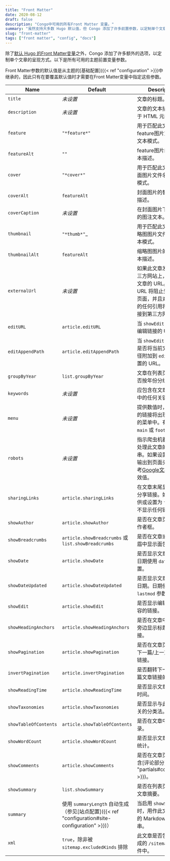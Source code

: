 ```yaml
---
title: "Front Matter"
date: 2020-08-12
draft: false
description: "Congo中可用的所有Front Matter 变量。"
summary: "虽然支持大多数 Hugo 默认值，但 Congo 添加了许多前置参数，以定制单个文章的呈现方式。"
slug: "front-matter"
tags: ["front matter", "config", "docs"]
---
```


除了[默认 Hugo 的Front Matter变量](https://gohugo.io/content-management/front-matter/#front-matter-variables)之外，Congo 添加了许多额外的选项，以定制单个文章的呈现方式。以下是所有可用的主题前置变量参数。

Front Matter参数的默认值是从主题的[基础配置]({{< ref "configuration" >}})中继承的，因此只有在要覆盖默认值时才需要在Front Matter变量中指定这些参数。

<!-- prettier-ignore-start -->
|Name|Default|Description|
|---|---|---|
|`title`|_未设置_|文章的标题。|
|`description`|_未设置_|文章的文本描述。用于 HTML 元数据。|
|`feature`|`"*feature*"`|用于匹配此文章的feature图片文件名的文本模式。|
|`featureAlt`|`""`|feature图片的替代文本描述。|
|`cover`|`"*cover*"`|用于匹配此文章的封面图片文件名的文本模式。|
|`coverAlt`|`featureAlt`|封面图片的替代文本描述。|
|`coverCaption`|_未设置_|在封面图片下方显示的图注文本。|
|`thumbnail`|`"*thumb*"`_|用于匹配此文章的缩略图图片文件名的文本模式。|
|`thumbnailAlt`|`featureAlt`|缩略图图片的替代文本描述。|
|`externalUrl`|_未设置_|如果此文章发表在第三方网站上，则为此文章的 URL。提供 URL 将阻止生成内容页面，并且对此文章的任何引用将直接链接到第三方网站。|
|`editURL`|`article.editURL`|当 `showEdit` 激活时，编辑链接的 URL。|
|`editAppendPath`|`article.editAppendPath`|当 `showEdit` 激活时，是否将当前文章的路径附加到 `editURL` 设置的 URL。|
|`groupByYear`|`list.groupByYear`|文章在列表页面上是否按年份分组。|
|`keywords`|_未设置_|应包含在文章元数据中的任何关键字。|
|`menu`|_未设置_|提供数值时，此文章的链接将出现在指定的菜单中。有效值为 `main` 或 `footer`。|
|`robots`|_未设置_|指示爬虫机器人如何处理此文章的字符串。如果设置，它将输出到页面头部。参考[Google文档](https://developers.google.com/search/docs/advanced/robots/robots_meta_tag#directives)获取有效值。|
|`sharingLinks`|`article.sharingLinks`|在文章末尾显示哪些分享链接。如果未提供或设置为 `false`，则不显示任何链接。|
|`showAuthor`|`article.showAuthor`|是否在文章页脚显示作者框。|
|`showBreadcrumbs`|`article.showBreadcrumbs` 或 `list.showBreadcrumbs`|是否在文章或列表页眉中显示面包屑。|
|`showDate`|`article.showDate`|是否显示文章日期。日期使用 `date` 参数设置。|
|`showDateUpdated`|`article.showDateUpdated`|是否显示文章的更新日期。日期使用 `lastmod` 参数设置。|
|`showEdit`|`article.showEdit`|是否显示编辑文章内容的链接。|
|`showHeadingAnchors`|`article.showHeadingAnchors`|是否在文章中的标题旁边显示标题锚链接。|
|`showPagination`|`article.showPagination`|是否在文章页脚显示下一篇/上一篇文章的链接。|
|`invertPagination`|`article.invertPagination`|是否翻转下一篇/上一篇文章链接的方向。|
|`showReadingTime`|`article.showReadingTime`|是否显示文章的阅读时间。|
|`showTaxonomies`|`article.showTaxonomies`|是否显示与此文章相关的分类法。|
|`showTableOfContents`|`article.showTableOfContents`|是否在文章中显示目录。|
|`showWordCount`|`article.showWordCount`|是否显示文章的字数统计。|
|`showComments`|`article.showComments`|是否在文章页脚后包含[评论部分]({{< ref "partials#comments" >}})。|
|`showSummary`|`list.showSummary`|是否在列表页上显示文章摘要。|
|`summary`|使用 `summaryLength` 自动生成（参见[站点配置]({{< ref "configuration#site-configuration" >}})）|当启用 `showSummary` 时，用作此文章摘要的 Markdown 字符串。|
|`xml`|`true`，除非被 `sitemap.excludedKinds` 排除|此文章是否包含在生成的 `/sitemap.xml` 文件中。|
<!-- prettier-ignore-end -->